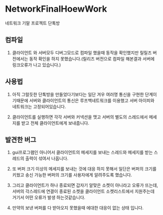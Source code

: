 # NetworkFinalHoewWork
네트워크 기말 프로젝트 단톡방

## 컴파일

1. 클라이언트 와 서버모두 디버그모드로 컴파일 했을때 동작을 확인했지만 릴릴즈 버전에서는 동작 확인을 하지 못했습니다.(릴리즈 버전으로 컴파일 해본결과 서버에 링크오류가 나고 있습니다.)

## 사용법

1. 아직 그럴듯한 단톡방을 만들었다기보다는 일단 겨우 여러명 통신을 구현한 단계이기때문에 서버와 클라이언트의 통신은 루프백네트워크를 이용했고 서버 아이피와 네트워크는
고정되어있습니다.

2.  클라이언트를 실행하면 각각 서버와 커넥션을 맷고 서버의 별도의 스레드에서 메세지를 받고 전체 클라이언트에게 보내줍니다.

## 발견한 버그

1. gui프로그램인 아니어서 클라이언트의 메세지를 보내는 스레드와 메세지를 받는 스레드의 출력이 섞여서 나옵니다.

2. 또 버퍼 크기 이상의 메세지를 보내는 것에 대응 하지 못해서 일단은 버퍼의 크기를 키웠고 송신 가능한 버퍼의 크기를 사용자에게 알려주도록 했습니다.

3. 그리고 클라이언트가 하나 종료되면 갑자기 알맞은 소켓이 아니라고 오류가 뜨는데, 서버의 각스레드에 연결이 종료된 소켓을 클라이언트 소켓리스트에서 지원주는데 거기서 어떤 오류가 발생 하는것같습니다.

4. 만약의 보낸 버퍼를 다 받아오지 못했을때 에대한 대응이 없는 상태 입니다.